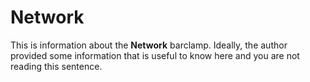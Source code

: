 # Network

This is information about the **Network** barclamp. Ideally, the author provided some information that is 
useful to know here and you are not reading this sentence.
